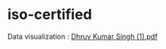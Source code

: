 # iso-certified

 
 Data visualization  : [Dhruv Kumar Singh (1).pdf](https://github.com/user-attachments/files/17274684/Dhruv.Kumar.Singh.1.pdf)
